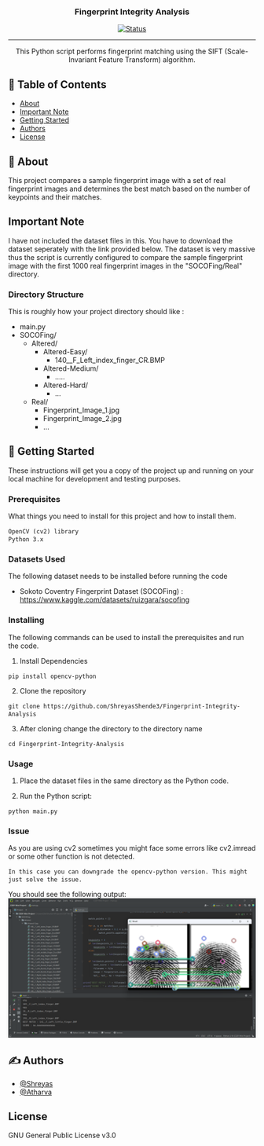 <h3 align="center">Fingerprint Integrity Analysis</h3>

<div align="center">

  [![Status](https://img.shields.io/badge/status-active-success.svg)]() 
</div>

---

<p align="center"> This Python script performs fingerprint matching using the SIFT (Scale-Invariant Feature Transform) algorithm. 
    <br> 
</p>

## 📝 Table of Contents
- [About](#about)
- [Important Note](#imp)
- [Getting Started](#getting_started)
- [Authors](#authors)
- [License](#license)

## 🧐 About <a name = "about"></a>
This project compares a sample fingerprint image with a set of real fingerprint images and determines the best match based on the number of keypoints and their matches.

## Important Note <a name= "about"></a>
I have not included the dataset files in this. You have to download the dataset seperately with the link provided below. The dataset is very massive thus the script is currently configured to compare the sample fingerprint image with the first 1000 real fingerprint images in the "SOCOFing/Real" directory.

### Directory Structure

This is roughly how your project directory should like :

- main.py
- SOCOFing/
  - Altered/
    - Altered-Easy/
      - 140__F_Left_index_finger_CR.BMP
    - Altered-Medium/
      - .....
    - Altered-Hard/
       - ... 
  - Real/
    - Fingerprint_Image_1.jpg
    - Fingerprint_Image_2.jpg
    - ...

## 🏁 Getting Started <a name = "getting_started"></a>
These instructions will get you a copy of the project up and running on your local machine for development and testing purposes. 
### Prerequisites
What things you need to install for this project and how to install them.

```
OpenCV (cv2) library
Python 3.x
```
### Datasets Used
The following dataset needs to be installed before running the code

 - Sokoto Coventry Fingerprint Dataset (SOCOFing) : https://www.kaggle.com/datasets/ruizgara/socofing


### Installing
The following commands can be used to install the prerequisites and run the code.

1) Install Dependencies

```
pip install opencv-python
```

2) Clone the repository

```
git clone https://github.com/ShreyasShende3/Fingerprint-Integrity-Analysis
```
3) After cloning change the directory to the directory name

```
cd Fingerprint-Integrity-Analysis
```

### Usage

1) Place the dataset files in the same directory as the Python code.

2) Run the Python script:

```
python main.py
```
### Issue

As you are using cv2 sometimes you might face some errors like cv2.imread or some other function is not detected. 
```
In this case you can downgrade the opencv-python version. This might just solve the issue.
```
You should see the following output:
![Output](https://github.com/ShreyasShende3/Fingerprint-Integrity-Analysis/blob/main/Fingerprint_output.png)

## ✍️ Authors <a name = "authors"></a>
- [@Shreyas](https://github.com/ShreyasShende3)
- [@Atharva](https://github.com/EuroNOX)

## License <a name = "license"></a>
GNU General Public License v3.0
